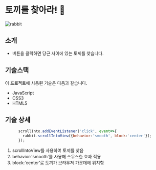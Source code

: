 # 토끼를 찾아라! 🐇


![rabbit](https://user-images.githubusercontent.com/81962246/118397539-6f5ee280-b68f-11eb-8b84-a29bca87b855.gif)

## 소개
- 버튼을 클릭하면 당근 사이에 있는 토끼를 찾습니다.

## 기술스택
이 프로젝트에 사용된 기술은 다음과 같습니다.
- JavaScript
- CSS3
- HTML5

## 기술 상세
```javascript
      scrollInto.addEventListener('click', event=>{
        rabbit.scrollIntoView({behavior:'smooth', block:'center'});
      });
 ```
1. scrollIntoView를 사용하여 토끼를 찾음
2. behavior:'smooth'를 사용해 스무스한 효과 적용
3. block:'center'로 토끼가 브라우저 가운데에 위치함
